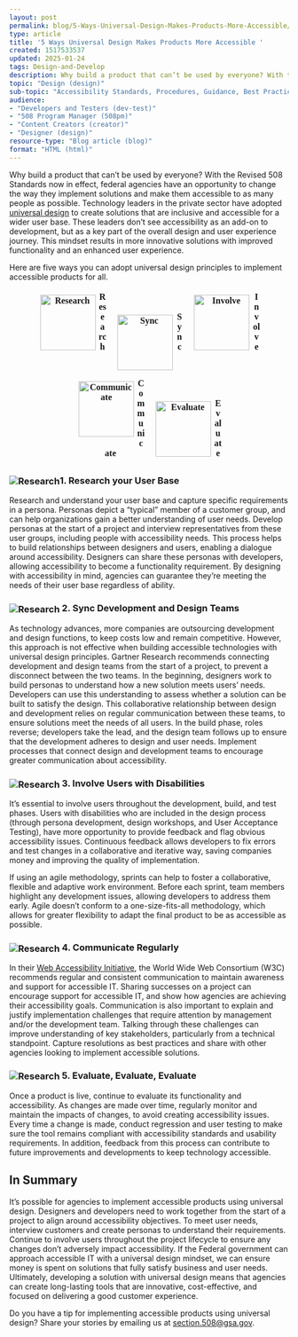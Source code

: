 ```yaml
---
layout: post
permalink: blog/5-Ways-Universal-Design-Makes-Products-More-Accessible/
type: article
title: '5 Ways Universal Design Makes Products More Accessible '
created: 1517533537
updated: 2025-01-24
tags: Design-and-Develop
description: Why build a product that can’t be used by everyone? With the <a href="https://www.access-board.gov/guidelines-and-standards/communications-and-it/about-the-ict-refresh/overview-of-the-final-rule" aria-label="Revised 508 Standards link">Revised 508 Standards</a> now in effect, federal agencies have an opportunity to change the way they implement solutions and make them accessible to as many people as possible.
topic: "Design (design)"
sub-topic: "Accessibility Standards, Procedures, Guidance, Best Practices"
audience:
- "Developers and Testers (dev-test)"
- "508 Program Manager (508pm)"
- "Content Creators (creator)"
- "Designer (design)"
resource-type: "Blog article (blog)"
format: "HTML (html)"
---
```


Why build a product that can’t be used by everyone? With the Revised 508 Standards now in effect, federal agencies have an opportunity to change the way they implement solutions and make them accessible to as many people as possible. Technology leaders in the private sector have adopted [universal design][1] to create solutions that are inclusive and accessible for a wider user base. These leaders don’t see accessibility as an add-on to development, but as a key part of the overall design and user experience journey. This mindset results in more innovative solutions with improved functionality and an enhanced user experience.

Here are five ways you can adopt universal design principles to implement accessible products for all.

<div class="grid-row" style="text-align:center;">
  <figure class="desktop:grid-col-2 tablet:grid-col-2 mobile:grid-col-6" style="width:125px;display:inline-block;padding:0px;margin:5px;font-size: 12pt; font-family: Verdana;font-weight:bold;"><img alt="Research" src="https://assets.section508.gov/assets/images/blog-5-ways-research-icon.png" style="width: 100px; height: 100px; border-width: 0px; border-style: solid; padding: 5px; float:left;" /> Research</figure> <figure class="desktop:grid-col-2 tablet:grid-col-2 mobile:grid-col-6" style="width:125px;display:inline-block;padding:0px;margin:5px;font-size: 12pt; font-family: Verdana;font-weight:bold;"><img alt="Sync" src="https://assets.section508.gov/assets/images/blog-5-ways-sync-icon.png" style="width: 100px; height: 100px; border-width: 0px; border-style: solid; padding: 5px; float: left;float:left;" /> Sync</figure> <figure class="desktop:grid-col-2 tablet:grid-col-2 mobile:grid-col-6" style="width:125px;display:inline-block;padding:0px;margin:5px;font-size: 12pt; font-family: Verdana;font-weight:bold;"><img alt="Involve" src="https://assets.section508.gov/assets/images/blog-5-ways-involve-icon.png?itok=1FE6uYw6" style="width: 100px; height: 100px; border-width: 0px; border-style: solid; padding:5px;float:left;float:left;" /> Involve</figure> <figure class="desktop:grid-col-2 tablet:grid-col-2 mobile:grid-col-6" style="width:125px;display:inline-block;padding:0px;margin:5px;font-size: 12pt; font-family: Verdana;font-weight:bold;"><img alt="Communicate" src="https://assets.section508.gov/files/5_Ways_Communicate_Icon.png?itok=1FE6uYw6" style="width: 100px; height: 100px; border-width: 0px; border-style: solid; padding: 5px;float:left;float:left;" /> Communicate</figure> <figure class="desktop:grid-col-2 tablet:grid-col-2 mobile:grid-col-6" style="width:125px;display:inline-block;padding:0px;margin:5px;font-size: 12pt; font-family: Verdana;font-weight:bold;"><img alt="Evaluate" src="https://assets.section508.gov/assets/images/blog-5-ways-evaluate-icon.png" style="width: 100px; height: 100px; border-width: 0px; border-style: solid; padding: 5px;float:left;float:left;" /> Evaluate</figure>
</div>

<div>
  <h3>
    <img style="vertical-align:middle;" alt="Research" src="https://assets.section508.gov/assets/images/blog-5-ways-research-icon.png" />1. Research your User Base
  </h3>
</div>

Research and understand your user base and capture specific requirements in a persona. Personas depict a “typical” member of a customer group, and can help organizations gain a better understanding of user needs. Develop personas at the start of a project and interview representatives from these user groups, including people with accessibility needs. This process helps to build relationships between designers and users, enabling a dialogue around accessibility. Designers can share these personas with developers, allowing accessibility to become a functionality requirement. By designing with accessibility in mind, agencies can guarantee they’re meeting the needs of their user base regardless of ability.

<div>
  <h3>
    <img style="vertical-align:middle;" alt="Research" src="https://assets.section508.gov/assets/images/blog-5-ways-sync-icon.png" /> 2. Sync Development and Design Teams
  </h3>
</div>

As technology advances, more companies are outsourcing development and design functions, to keep costs low and remain competitive. However, this approach is not effective when building accessible technologies with universal design principles. Gartner Research recommends connecting development and design teams from the start of a project, to prevent a disconnect between the two teams. In the beginning, designers work to build personas to understand how a new solution meets users’ needs. Developers can use this understanding to assess whether a solution can be built to satisfy the design. This collaborative relationship between design and development relies on regular communication between these teams, to ensure solutions meet the needs of all users. In the build phase, roles reverse; developers take the lead, and the design team follows up to ensure that the development adheres to design and user needs. Implement processes that connect design and development teams to encourage greater communication about accessibility.

<div>
  <h3>
    <img style="vertical-align:middle;" alt="Research" src="https://assets.section508.gov/assets/images/blog-5-ways-involve-icon.png" /> 3. Involve Users with Disabilities
  </h3>
</div>

It’s essential to involve users throughout the development, build, and test phases. Users with disabilities who are included in the design process (through persona development, design workshops, and User Acceptance Testing), have more opportunity to provide feedback and flag obvious accessibility issues. Continuous feedback allows developers to fix errors and test changes in a collaborative and iterative way, saving companies money and improving the quality of implementation.

If using an agile methodology, sprints can help to foster a collaborative, flexible and adaptive work environment. Before each sprint, team members highlight any development issues, allowing developers to address them early. Agile doesn’t conform to a one-size-fits-all methodology, which allows for greater flexibility to adapt the final product to be as accessible as possible.

<div>
  <h3>
    <img style="vertical-align:middle;" alt="Research" src="https://assets.section508.gov/files/5_Ways_Communicate_Icon.png" /> 4. Communicate Regularly
  </h3>
</div>

In their [Web Accessibility Initiative][2], the World Wide Web Consortium (W3C) recommends regular and consistent communication to maintain awareness and support for accessible IT. Sharing successes on a project can encourage support for accessible IT, and show how agencies are achieving their accessibility goals. Communication is also important to explain and justify implementation challenges that require attention by management and/or the development team. Talking through these challenges can improve understanding of key stakeholders, particularly from a technical standpoint. Capture resolutions as best practices and share with other agencies looking to implement accessible solutions.

<div>
  <h3>
    <img style="vertical-align:middle;" alt="Research" src="https://assets.section508.gov/assets/images/blog-5-ways-evaluate-icon.png" /> 5. Evaluate, Evaluate, Evaluate
  </h3>
</div>

Once a product is live, continue to evaluate its functionality and accessibility. As changes are made over time, regularly monitor and maintain the impacts of changes, to avoid creating accessibility issues. Every time a change is made, conduct regression and user testing to make sure the tool remains compliant with accessibility standards and usability requirements. In addition, feedback from this process can contribute to future improvements and developments to keep technology accessible.

## In Summary

It’s possible for agencies to implement accessible products using universal design. Designers and developers need to work together from the start of a project to align around accessibility objectives. To meet user needs, interview customers and create personas to understand their requirements. Continue to involve users throughout the project lifecycle to ensure any changes don’t adversely impact accessibility. If the Federal government can approach accessible IT with a universal design mindset, we can ensure money is spent on solutions that fully satisfy business and user needs. Ultimately, developing a solution with universal design means that agencies can create long-lasting tools that are innovative, cost-effective, and focused on delivering a good customer experience.

  


Do you have a tip for implementing accessible products using universal design? Share your stories by emailing us at <section.508@gsa.gov>.

 [1]: https://www.section508.gov/develop/universal-design/
 [2]: https://www.w3.org/WAI/impl/implement